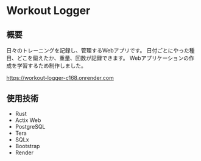 # Workout Logger
## 概要
日々のトレーニングを記録し、管理するWebアプリです。
日付ごとにやった種目、どこを鍛えたか、重量、回数が記録できます。
Webアプリケーションの作成を学習するため制作しました。

https://workout-logger-c168.onrender.com
## 使用技術
- Rust
- Actix Web
- PostgreSQL
- Tera
- SQLx
- Bootstrap
- Render